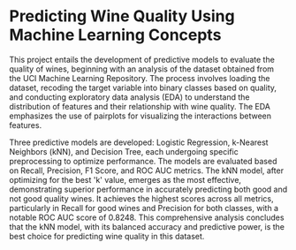 # Predicting Wine Quality Using Machine Learning Concepts

This project entails the development of predictive models to evaluate the quality of wines, beginning with an analysis of the dataset obtained from the UCI Machine Learning Repository. The process involves loading the dataset, recoding the target variable into binary classes based on quality, and conducting exploratory data analysis (EDA) to understand the distribution of features and their relationship with wine quality. The EDA emphasizes the use of pairplots for visualizing the interactions between features.

Three predictive models are developed: Logistic Regression, k-Nearest Neighbors (kNN), and Decision Tree, each undergoing specific preprocessing to optimize performance. The models are evaluated based on Recall, Precision, F1 Score, and ROC AUC metrics. The kNN model, after optimizing for the best 'k' value, emerges as the most effective, demonstrating superior performance in accurately predicting both good and not good quality wines. It achieves the highest scores across all metrics, particularly in Recall for good wines and Precision for both classes, with a notable ROC AUC score of 0.8248. This comprehensive analysis concludes that the kNN model, with its balanced accuracy and predictive power, is the best choice for predicting wine quality in this dataset.
